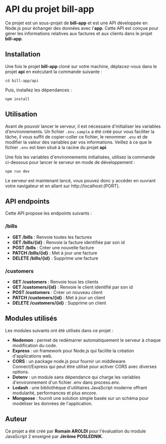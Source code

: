 # API du projet bill-app

Ce projet est un sous-projet de **bill-app** et est une API développée en Node.js pour échanger des données avec l'**app**. 
Cette API est conçue pour gérer les informations relatives aux factures et aux clients dans le projet **bill-app**.

## Installation

Une fois le projet **bill-app** cloné sur votre machine, déplacez-vous dans le projet **api** en exécutant la commande suivante :

`cd bill-app/api`

Puis, installez les dépendances :

`npm install`

## Utilisation

Avant de pouvoir lancer le serveur, il est nécessaire d'initialiser les
variables d'environnements. Un fichier `.env.sample` a été créé pour vous faciliter la tâche, 
il vous suffit de copier-coller ce fichier, le renommer `.env` et de modifier la valeur des
variables par vos informations. Veillez à ce que le fichier `.env` est bien situé à la racine du projet **api**.

Une fois les variables d'environnements initialisées, utilisez la commande ci-dessous pour lancer le serveur en mode de développement :

`npm run dev`

Le serveur est maintenant lancé, vous pouvez donc y accéder en ouvrant votre navigateur et en allant sur http://localhost:{PORT}.

## API endpoints

Cette API propose les endpoints suivants :

### /bills

* **GET /bills** : Renvoie toutes les factures
* **GET /bills/{id}** : Renvoie la facture identifiée par son id
* **POST /bills** : Créer une nouvelle facture
* **PATCH /bills/{id}** : Met à jour une facture
* **DELETE /bills/{id}** : Supprime une facture

### /customers

* **GET /customers** : Renvoie tous les clients
* **GET /customers/{id}** : Renvoie le client identifié par son id
* **POST /customers** : Créer un nouveau client
* **PATCH /customers/{id}** : Met à jour un client
* **DELETE /customers/{id}** : Supprime un client

## Modules utilisés

Les modules suivants ont été utilisés dans ce projet :

* **Nodemon** : permet de redémarrer automatiquement le serveur à chaque modification du code.
* **Express** : un framework pour Node.js qui facilite la création d'applications web.
* **CORS** : un package node.js pour fournir un middleware Connect/Express qui peut être utilisé pour activer CORS avec diverses options.
* **Dotenv** : un module sans dépendance qui charge les variables d'environnement d'un fichier .env dans process.env.
* **Lodash** : une bibliothèque d'utilitaires JavaScript moderne offrant modularité, performances et plus encore.
* **Mongoose** : fournit une solution simple basée sur un schéma pour modéliser les données de l'application.

## Auteur

Ce projet a été créé par **Romain AROLDI** pour l'évaluation du module JavaScript 2 enseigné par **Jérôme POSLEDNIK**.